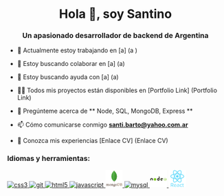 
<h1 align = "center"> Hola 👋, soy Santino </h1>
<h3 align = "center"> Un apasionado desarrollador de backend de Argentina </h3>

- 🔭 Actualmente estoy trabajando en [a] (a )

- 👯 Estoy buscando colaborar en [a] (a)

- 🤝 Estoy buscando ayuda con [a] (a)

- 👨‍💻 Todos mis proyectos están disponibles en [Portfolio Link] (Portfolio Link)

- 💬 Pregúnteme acerca de ** Node, SQL, MongoDB, Express **

- 📫 Cómo comunicarse conmigo **santi.barto@yahoo.com.ar**

- 📄 Conozca mis experiencias [Enlace CV] (Enlace CV)

<h3 align = "left"> Idiomas y herramientas: </h3>
<p align = "left"> <a href="https://www.w3schools.com/css/" target="_blank" rel="noreferrer"> <img src = "https: //raw.githubusercontent. com / devicons / devicon / master / icons / css3 / css3-original-wordmark.svg "alt =" css3 "width =" 40 "height =" 40 "/> </a> <a href =" https: // git-scm.com/ "target =" _ blank "rel =" noreferrer "> <img src =" https://www.vectorlogo.zone/logos/git-scm/git-scm-icon.svg "alt =" git "width =" 40 "height =" 40 "/> </a> <a href="https://www.w3.org/html/" target="_blank" rel="noreferrer"> <img src = "https: //raw.githubusercontent.com / devicons / devicon / master / icons / html5 / html5-original-wordmark.svg "alt =" html5 "width =" 40 "height =" 40 "/> </a> <a href =" https: // developer.mozilla.org/en-US/docs/Web/JavaScript "target =" _ blank "rel =" noreferrer "> <img src =" https://raw.githubusercontent.com/devicons/devicon/master/icons/ javascript / javascript-original.svg "alt =" javascript "width =" 40 "height =" 40 "/> </a> <a href =" https://www.mongodb.com/ "target =" _ blank " rel = "noreferrer"> <img src = "https://raw.githubusercontent.com/devicons/devicon/master/icons/mongodb/mongodb-original-wordmark.svg" alt = "mongodb" width = "40"height = "40" /> </a> <a href="https://www.mysql.com/" target="_blank" rel="noreferrer"> <img src = "https: //raw.githubusercontent .com / devicons / devicon / master / icons / mysql / mysql-original-wordmark.svg "alt =" mysql "width =" 40 "height =" 40 "/> </a> <a href =" https: / /nodejs.org "target =" _ blank "rel =" noreferrer "> <img src =" https://raw.githubusercontent.com/devicons/devicon/master/icons/nodejs/nodejs-original-wordmark.svg "alt = "nodejs" width = "40" height = "40" /> </a> <a href="https://reactjs.org/" target="_blank" rel="noreferrer"><img src = "https://raw.githubusercontent.com/devicons/devicon/master/icons/react/react-original-wordmark.svg" alt = "react" width = "40" height = "40" /> </a> </p>
